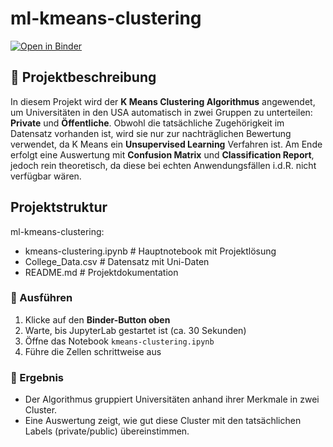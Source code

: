 # ml-kmeans-clustering

[![Open in Binder](https://mybinder.org/badge_logo.svg)](https://mybinder.org/v2/gh/Jam-Reut/ml-kmeans-clustering/HEAD?labpath=kmeans-clustering.ipynb)


## 🚀 Projektbeschreibung

In diesem Projekt wird der **K Means Clustering Algorithmus** angewendet, um Universitäten in den USA automatisch in zwei Gruppen zu unterteilen: **Private** und **Öffentliche**. 
Obwohl die tatsächliche Zugehörigkeit im Datensatz vorhanden ist, wird sie nur zur nachträglichen Bewertung verwendet, da K Means ein **Unsupervised Learning** Verfahren ist.
Am Ende erfolgt eine Auswertung mit **Confusion Matrix** und **Classification Report**, jedoch rein theoretisch, da diese bei echten Anwendungsfällen i.d.R. nicht verfügbar wären.

## Projektstruktur

ml-kmeans-clustering:

- kmeans-clustering.ipynb # Hauptnotebook mit Projektlösung
- College_Data.csv # Datensatz mit Uni-Daten
- README.md # Projektdokumentation


### 🔧 Ausführen

1. Klicke auf den **Binder-Button oben**
2. Warte, bis JupyterLab gestartet ist (ca. 30 Sekunden)
3. Öffne das Notebook `kmeans-clustering.ipynb`
4. Führe die Zellen schrittweise aus

### 🎯 Ergebnis

- Der Algorithmus gruppiert Universitäten anhand ihrer Merkmale in zwei Cluster. 
- Eine Auswertung zeigt, wie gut diese Cluster mit den tatsächlichen Labels (private/public) übereinstimmen.


